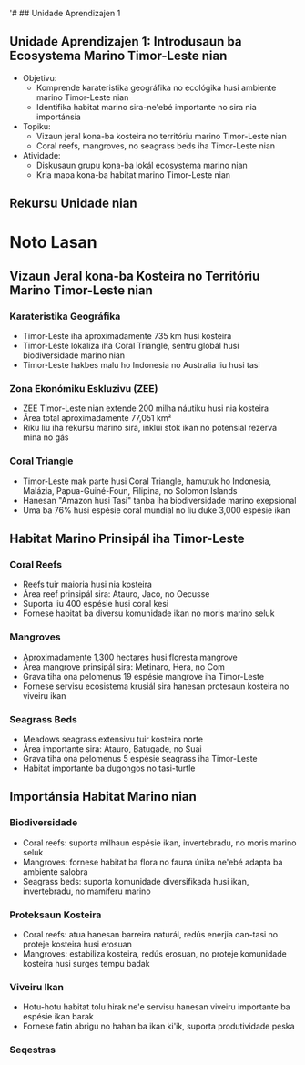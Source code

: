 '# ## Unidade Aprendizajen 1

## Unidade Aprendizajen 1: Introdusaun ba Ecosystema Marino Timor-Leste nian
- Objetivu:
  * Komprende karateristika geográfika no ecológika husi ambiente marino Timor-Leste nian
  * Identifika habitat marino sira-ne'ebé importante no sira nia importánsia
- Topiku:
  * Vizaun jeral kona-ba kosteira no territóriu marino Timor-Leste nian
  * Coral reefs, mangroves, no seagrass beds iha Timor-Leste nian
- Atividade:
  * Diskusaun grupu kona-ba lokál ecosystema marino nian
  * Kria mapa kona-ba habitat marino Timor-Leste nian

## Rekursu Unidade nian

# Noto Lasan

## Vizaun Jeral kona-ba Kosteira no Territóriu Marino Timor-Leste nian

### Karateristika Geográfika
- Timor-Leste iha aproximadamente 735 km husi kosteira
- Timor-Leste lokaliza iha Coral Triangle, sentru globál husi biodiversidade marino nian
- Timor-Leste hakbes malu ho Indonesia no Australia liu husi tasi

### Zona Ekonómiku Eskluzivu (ZEE)
- ZEE Timor-Leste nian extende 200 milha náutiku husi nia kosteira
- Área total aproximadamente 77,051 km²
- Riku liu iha rekursu marino sira, inklui stok ikan no potensial rezerva mina no gás

### Coral Triangle
- Timor-Leste mak parte husi Coral Triangle, hamutuk ho Indonesia, Malázia, Papua-Guiné-Foun, Filipina, no Solomon Islands
- Hanesan "Amazon husi Tasi" tanba iha biodiversidade marino exepsional
- Uma ba 76% husi espésie coral mundial no liu duke 3,000 espésie ikan

## Habitat Marino Prinsipál iha Timor-Leste

### Coral Reefs
- Reefs tuir maioria husi nia kosteira
- Área reef prinsipál sira: Atauro, Jaco, no Oecusse
- Suporta liu 400 espésie husi coral kesi
- Fornese habitat ba diversu komunidade ikan no moris marino seluk

### Mangroves
- Aproximadamente 1,300 hectares husi floresta mangrove
- Área mangrove prinsipál sira: Metinaro, Hera, no Com
- Grava tiha ona pelomenus 19 espésie mangrove iha Timor-Leste
- Fornese servisu ecosistema krusiál sira hanesan protesaun kosteira no viveiru ikan

### Seagrass Beds
- Meadows seagrass extensivu tuir kosteira norte
- Área importante sira: Atauro, Batugade, no Suai
- Grava tiha ona pelomenus 5 espésie seagrass iha Timor-Leste
- Habitat importante ba dugongos no tasi-turtle

## Importánsia Habitat Marino nian

### Biodiversidade
- Coral reefs: suporta milhaun espésie ikan, invertebradu, no moris marino seluk
- Mangroves: fornese habitat ba flora no fauna únika ne'ebé adapta ba ambiente salobra
- Seagrass beds: suporta komunidade diversifikada husi ikan, invertebradu, no mamíferu marino

### Proteksaun Kosteira
- Coral reefs: atua hanesan barreira naturál, redús enerjia oan-tasi no proteje kosteira husi erosuan
- Mangroves: estabiliza kosteira, redús erosuan, no proteje komunidade kosteira husi surges tempu badak

### Viveiru Ikan
- Hotu-hotu habitat tolu hirak ne'e servisu hanesan viveiru importante ba espésie ikan barak
- Fornese fatin abrigu no hahan ba ikan ki'ik, suporta produtividade peska

### Seqestras